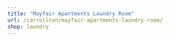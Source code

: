 ```yaml
---
title: "Mayfair Apartments Laundry Room"
url: /carrollton/mayfair-apartments-laundry-room/
shop: laundry
---
```

